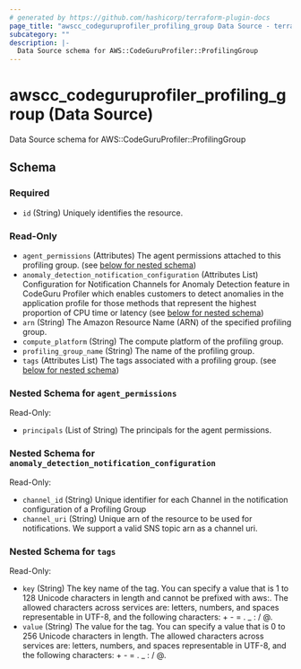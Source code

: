```yaml
---
# generated by https://github.com/hashicorp/terraform-plugin-docs
page_title: "awscc_codeguruprofiler_profiling_group Data Source - terraform-provider-awscc"
subcategory: ""
description: |-
  Data Source schema for AWS::CodeGuruProfiler::ProfilingGroup
---
```


# awscc_codeguruprofiler_profiling_group (Data Source)

Data Source schema for AWS::CodeGuruProfiler::ProfilingGroup



<!-- schema generated by tfplugindocs -->
## Schema

### Required

- `id` (String) Uniquely identifies the resource.

### Read-Only

- `agent_permissions` (Attributes) The agent permissions attached to this profiling group. (see [below for nested schema](#nestedatt--agent_permissions))
- `anomaly_detection_notification_configuration` (Attributes List) Configuration for Notification Channels for Anomaly Detection feature in CodeGuru Profiler which enables customers to detect anomalies in the application profile for those methods that represent the highest proportion of CPU time or latency (see [below for nested schema](#nestedatt--anomaly_detection_notification_configuration))
- `arn` (String) The Amazon Resource Name (ARN) of the specified profiling group.
- `compute_platform` (String) The compute platform of the profiling group.
- `profiling_group_name` (String) The name of the profiling group.
- `tags` (Attributes List) The tags associated with a profiling group. (see [below for nested schema](#nestedatt--tags))

<a id="nestedatt--agent_permissions"></a>
### Nested Schema for `agent_permissions`

Read-Only:

- `principals` (List of String) The principals for the agent permissions.


<a id="nestedatt--anomaly_detection_notification_configuration"></a>
### Nested Schema for `anomaly_detection_notification_configuration`

Read-Only:

- `channel_id` (String) Unique identifier for each Channel in the notification configuration of a Profiling Group
- `channel_uri` (String) Unique arn of the resource to be used for notifications. We support a valid SNS topic arn as a channel uri.


<a id="nestedatt--tags"></a>
### Nested Schema for `tags`

Read-Only:

- `key` (String) The key name of the tag. You can specify a value that is 1 to 128 Unicode characters in length and cannot be prefixed with aws:. The allowed characters across services are: letters, numbers, and spaces representable in UTF-8, and the following characters: + - = . _ : / @.
- `value` (String) The value for the tag. You can specify a value that is 0 to 256 Unicode characters in length. The allowed characters across services are: letters, numbers, and spaces representable in UTF-8, and the following characters: + - = . _ : / @.
